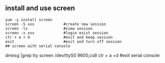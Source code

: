 ## install and use screen
```
yum -y install screen
screen -S xxx             #create new session
screen -ls                #view session
screen -x xxx             #login exist session
ctr + a + d               #exit and keep session
exit                      #exit and turn off session
## screen with serial console
```
dmesg |grep tty
screen /dev/ttyS0 9600,cs8
ctr + a +d  #exit serial console
```
